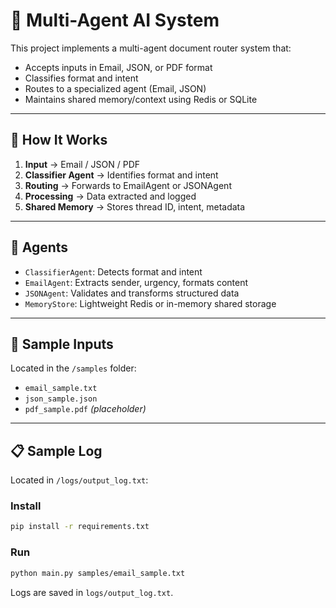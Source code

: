 # 🧠 Multi-Agent AI System

This project implements a multi-agent document router system that:
- Accepts inputs in Email, JSON, or PDF format
- Classifies format and intent
- Routes to a specialized agent (Email, JSON)
- Maintains shared memory/context using Redis or SQLite

---

## 🔧 How It Works

1. **Input** → Email / JSON / PDF
2. **Classifier Agent** → Identifies format and intent
3. **Routing** → Forwards to EmailAgent or JSONAgent
4. **Processing** → Data extracted and logged
5. **Shared Memory** → Stores thread ID, intent, metadata

---

## 🧠 Agents

- `ClassifierAgent`: Detects format and intent
- `EmailAgent`: Extracts sender, urgency, formats content
- `JSONAgent`: Validates and transforms structured data
- `MemoryStore`: Lightweight Redis or in-memory shared storage

---

## 📁 Sample Inputs

Located in the `/samples` folder:
- `email_sample.txt`
- `json_sample.json`
- `pdf_sample.pdf` *(placeholder)*

---

## 📋 Sample Log

Located in `/logs/output_log.txt`:


### Install
```bash
pip install -r requirements.txt
```

### Run
```bash
python main.py samples/email_sample.txt
```

Logs are saved in `logs/output_log.txt`.
